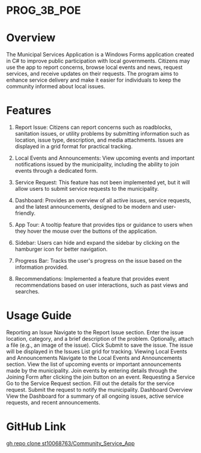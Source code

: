 # PROG_3B_POE

# Overview
The Municipal Services Application is a Windows Forms application created in C# to improve public participation with local governments. Citizens may use the app to report concerns, browse local events and news, request services, and receive updates on their requests. The program aims to enhance service delivery and make it easier for individuals to keep the community informed about local issues.

# Features

1. Report Issue: Citizens can report concerns such as roadblocks, sanitation issues,
or utility problems by submitting information such as location, issue type, description,
and media attachments. Issues are displayed in a grid format for practical tracking.

2. Local Events and Announcements: View upcoming events and important notifications issued
by the municipality, including the ability to join events through a dedicated form.

3. Service Request: This feature has not been implemented yet, but it will allow users to 
submit service requests to the municipality.

4. Dashboard: Provides an overview of all active issues, service requests, and the latest 
announcements, designed to be modern and user-friendly.

5. App Tour: A tooltip feature that provides tips or guidance to users when they hover
the mouse over the buttons of the application.

6. Sidebar: Users can hide and expand the sidebar by clicking on the hamburger icon for 
better navigation.

7. Progress Bar: Tracks the user's progress on the issue based on the information provided.

8. Recommendations: Implemented a feature that provides event recommendations based on user 
interactions, such as past views and searches.

# Usage Guide

Reporting an Issue
Navigate to the Report Issue section.
Enter the issue location, category, and a brief description of the problem.
Optionally, attach a file (e.g., an image of the issue).
Click Submit to save the issue. The issue will be displayed in the Issues List grid for tracking.
Viewing Local Events and Announcements
Navigate to the Local Events and Announcements section.
View the list of upcoming events or important announcements made by the municipality.
Join events by entering details through the Joining Form after clicking the join button on an event.
Requesting a Service
Go to the Service Request section.
Fill out the details for the service request.
Submit the request to notify the municipality.
Dashboard Overview
View the Dashboard for a summary of all ongoing issues, active service requests, and recent
 announcements.

 # GitHub Link 
[ gh repo clone st10068763/Community_Service_App](https://github.com/st10068763/Community_Service_App.git)

